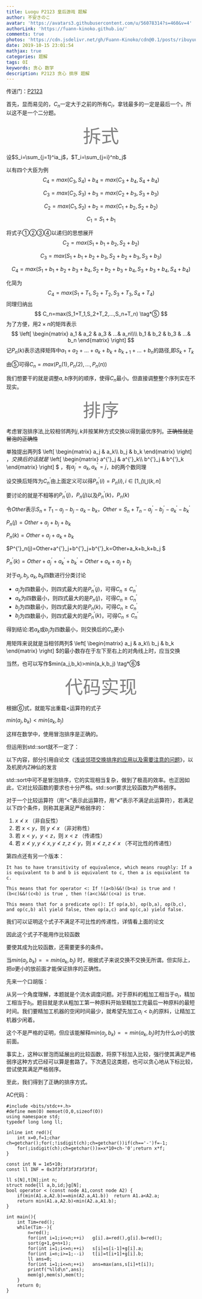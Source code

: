 ```yaml
---
title: Luogu P2123 皇后游戏 题解
author: 不安きのこ
avatar: 'https://avatars3.githubusercontent.com/u/56078314?s=460&v=4'
authorLink: 'https://fuann-kinoko.github.io/'
comments: true
photos: 'https://cdn.jsdelivr.net/gh/Fuann-Kinoko/cdn@0.1/posts/ribuyuuki/ribuyuuki6.webp'
date: 2019-10-15 23:01:54
mathjax: true
categories: 题解
tags: OI
keywords: 贪心 数学
description: P2123 贪心 排序 题解
---
```


传送门：[P2123](https://www.luogu.org/problem/P2123)

首先，显而易见的，$C_n$一定大于之前的所有$C_i$，拿钱最多的一定是最后一个。所以这不是一个二分题。







<center><font color=gray size=72>拆式</font></center>






设$S_i=\sum_{j=1}^ia_j$，$T_i=\sum_{j=i}^nb_j$

以有四个大臣为例
$$
C_4=max(C_3,S_4)+b_4=max(C_3+b_4,S_4+b_4) \tag*{①}
$$

$$
C_3=max(C_2,S_3)+b_3=max(C_2+b_3,S_3+b_3) \tag*{②}
$$

$$
C_2=max(C_1,S_2)+b_2=max(C_1+b_2,S_2+b_2) \tag*{③}
$$

$$
C_1=S_1+b_1 \tag*{④}
$$

将式子$①②③④$以递归的思想展开
$$
C_2=max(S_1+b_1+b_2,S_2+b_2)
$$

$$
C_3=max(S_1+b_1+b_2+b_3,S_2+b_2+b_3,S_3+b_3)
$$

$$
C_4=max(S_1+b_1+b_2+b_3+b_4,S_2+b_2+b_3+b_4,S_3+b_3+b_4,S_4+b_4)
$$

化简为
$$
C_4=max(S_1+T_1,S_2+T_2,S_3+T_3,S_4+T_4)        
$$
同理归纳出
$$
C_n=max(S_1+T_1,S_2+T_2,...,S_n+T_n)  \tag*⑤
$$
为了方便，用$2\times{n}$的矩阵表示
$$
\left[
 \begin{matrix}
   a_1 & a_2 & a_3 & ...& a_n\\\\
   b_1 & b_2 & b_3 & ...& b_n
  \end{matrix}
  \right]
$$
记$P_n(k)$表示选择矩阵中$a_1+a_2+...+a_k+b_k+b_{k+1}+...+b_n$的路径,即$S_k+T_k$

由$⑤$可得$C_n=max(P_n(1),P_n(2),...,P_n(n))$ 

我们想要干的就是调整$a,b$序列的顺序，使得$C_n$最小。但直接调整整个序列实在不现实。







<center><font color=gray size=72>排序</font></center>






考虑冒泡排序法,比较相邻两列$j,k$并按某种方式交换以得到最优序列。~~正确性就是冒泡的正确性~~

单独提出两列$
\left[
 \begin{matrix}
   a_j & a_k\\\\
   b_j & b_k
  \end{matrix}
  \right]
$，交换后的话就是$
\left[
 \begin{matrix}
   a^{'}_j & a^{'}_k\\\\
   b^{'}_j & b^{'}_k
  \end{matrix}
  \right]
$  ，有$a^{'}_j=a_k,a^{'}_k=j$，$b$的两个数同理

设交换后矩阵为$C^{'}_n$由上面定义可以得$P^{'}_n(i)=P_n(i),i\in[1,j)\bigcup(k,n]$

要讨论的就是不相等的$P^{'}_n(j)，P_n(j)$以及$P^{'}_n(k)，P_n(k)$

令$Other$表示$S_n+T_1-a_j-b_j-a_k-b_k$，$Other=S_n+T_n-a^{'}_j-b^{'}_j-a^{'}_k-b^{'}_k$

$P_n(j)=Other+a_j+b_j+b_k$ 

$P_n(k)=Other+a_j+a_k+b_k$

$P^{'}_n(j)=Other+a^{'}_j+b^{'}_j+b^{'}_k=Other+a_k+b_k+b_j $

$P^{'}_n(k)=Other+a^{'}_j+a^{'}_k+b^{'}_k=Other+a_k+a_j+b_j$

对于$a_j,b_j,a_k,b_k$四数进行分类讨论

- $a_j$为四数最小，则四式最大的是$P^{'}_n(j)$，可得$C_n\leq{C^{'}_n}$
- $a_k$为四数最小，则四式最大的是$P_n(j)$，可得$C_n\geq{C^{'}_n}$
- $b_j$为四数最小，则四式最大的是$P_n(k)$，可得$C_n\geq{C^{'}_n}$
- $b_j$为四数最小，则四式最大的是$P^{'}_n(k)$，可得$C_n\leq{C^{'}_n}$

得到结论:若$a_k$或$b_j$为四数最小，则交换后的$C_n$更小

用矩阵来说就是当相邻两列$
\left[
 \begin{matrix}
   a_j & a_k\\\\
   b_j & b_k
  \end{matrix}
  \right]
$的最小数存在于左下至右上的对角线上时，应当交换

当然，也可以写作$min(a_j,b_k)>min(a_k,b_j)  \tag*⑥$ 







<center><font color=gray size=72>代码实现</font></center>






根据⑥式，就能写出重载<运算符的式子

$min(a_j,b_k)<min(a_k,b_j)$

这样在数学中，使用冒泡排序是正确的。

但运用到std::sort就不一定了：

以下内容，部分引用自论文《[浅谈邻项交换排序的应用以及需要注意的问题](https://ouuan.github.io/%E6%B5%85%E8%B0%88%E9%82%BB%E9%A1%B9%E4%BA%A4%E6%8D%A2%E6%8E%92%E5%BA%8F%E7%9A%84%E5%BA%94%E7%94%A8%E4%BB%A5%E5%8F%8A%E9%9C%80%E8%A6%81%E6%B3%A8%E6%84%8F%E7%9A%84%E9%97%AE%E9%A2%98/)》，以及机房内Z神仙的发言

std::sort中可不是冒泡排序，它的实现相当复杂，做到了极高的效率。也正因如此，它对比较函数的要求也十分严格。std::sort要求比较函数为严格弱序。

对于一个比较运算符（用“$<$”表示此运算符，用“$\not<$”表示不满足此运算符），若满足以下四个条件，则称其是满足严格弱序的：

1. $x\not<x$ （非自反性）
2. 若 $x<y$，则 $y\not<x$ （非对称性）
3. 若 $x<y，y<z$，则 $x<z$ （传递性）
4. 若 $x\not<y,y\not<x,y\not<z,z\not<y$，则 $x\not<z,z\not<x$ （不可比性的传递性）

第四点还有另一个版本：

```
It has to have transitivity of equivalence, which means roughly: If a is equivalent to b and b is equivalent to c, then a is equivalent to c.

This means that for operator <: If !(a<b)&&!(b<a) is true and !(b<c)&&!(c<b) is true , then !(a<c)&&!(c<a) is true.

This means that for a predicate op(): If op(a,b), op(b,a), op(b,c), and op(c,b) all yield false, then op(a,c) and op(c,a) yield false.
```



我们可以证明这个式子不满足不可比性的传递性，详情看上面的论文

因此这个式子不能用作比较函数

要使其成为比较函数，还需要更多的条件。

当$min(a_j,b_k)==min(a_k,b_j)$ 时，根据式子来说交换不交换无所谓。但实际上，把$a$更小的放前面才能保证排序的正确性。

先来一个口胡版：

从另一个角度理解，本题就是个流水调度问题。对于原料的粗加工相当于$a_i$，精加工相当于$b_i$。题目就是求从粗加工第一种原料开始至精加工完最后一种原料的最短时间。我们要精加工机器的空闲时间最少，就希望先加工$a_i<b_i$的原料，让精加工机器少闲着。

这个不是严格的证明，但应该能解释$min(a_j,b_k)==min(a_k,b_j)$时为什么$a$小的放前面。

事实上，这种以冒泡而延展出的比较函数，将原下标加入比较，强行使其满足严格弱序这种方式已经可以算是套路了。下次遇见这类题，也可以贪心地从下标比较，尝试使其满足严格弱序。





至此，我们得到了正确的排序方式。





AC代码：

```
#include <bits/stdc++.h>
#define mem(O) memset(O,0,sizeof(O))
using namespace std;
typedef long long ll;

inline int red(){
	int x=0,f=1;char ch=getchar();for(;!isdigit(ch);ch=getchar())if(ch=='-')f=-1;
	for(;isdigit(ch);ch=getchar())x=x*10+ch-'0';return x*f;
}

const int N = 1e5+10;
const ll INF = 0x3f3f3f3f3f3f3f3f;

ll s[N],t[N];int n;
struct node{ll a,b,id;}g[N];
bool operator < (const node A1,const node A2) {
	if(min(A1.a,A2.b)==min(A2.a,A1.b))	return A1.a<A2.a;
	return min(A1.a,A2.b)<min(A2.a,A1.b);
}

int main(){
	int Tim=red();
	while(Tim--){
		n=red();
		for(int i=1;i<=n;++i)	g[i].a=red(),g[i].b=red();
		sort(g+1,g+n+1);
		for(int i=1;i<=n;++i)	s[i]=s[i-1]+g[i].a;
		for(int i=n;i>=1;--i)	t[i]=t[i+1]+g[i].b;
		ll ans=0;
		for(int i=1;i<=n;++i)	ans=max(ans,s[i]+t[i]);
		printf("%lld\n",ans);
		mem(g),mem(s),mem(t);
	}
	return 0;
}
```

